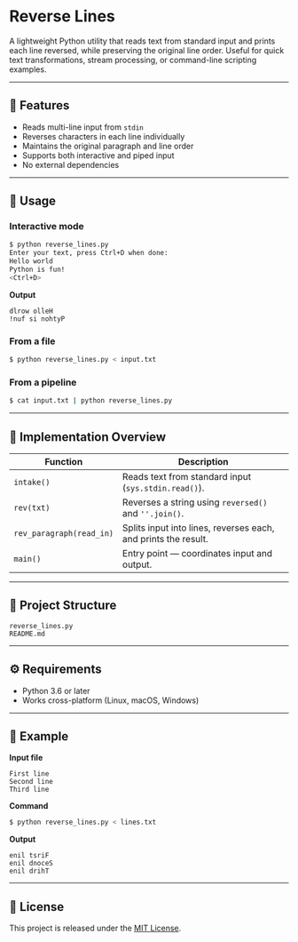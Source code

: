 # Reverse Lines

A lightweight Python utility that reads text from standard input and prints each line reversed, while preserving the original line order. Useful for quick text transformations, stream processing, or command-line scripting examples.

---

## 🔧 Features

- Reads multi-line input from `stdin`
- Reverses characters in each line individually
- Maintains the original paragraph and line order
- Supports both interactive and piped input
- No external dependencies

---

## 🚀 Usage

### Interactive mode
```bash
$ python reverse_lines.py
Enter your text, press Ctrl+D when done:
Hello world
Python is fun!
<Ctrl+D>
```

**Output**
```
dlrow olleH
!nuf si nohtyP
```

### From a file
```bash
$ python reverse_lines.py < input.txt
```

### From a pipeline
```bash
$ cat input.txt | python reverse_lines.py
```

---

## 🧩 Implementation Overview

| Function | Description |
|-----------|--------------|
| `intake()` | Reads text from standard input (`sys.stdin.read()`). |
| `rev(txt)` | Reverses a string using `reversed()` and `''.join()`. |
| `rev_paragraph(read_in)` | Splits input into lines, reverses each, and prints the result. |
| `main()` | Entry point — coordinates input and output. |

---

## 📂 Project Structure

```
reverse_lines.py
README.md
```

---

## ⚙️ Requirements

- Python 3.6 or later
- Works cross-platform (Linux, macOS, Windows)

---

## 🧠 Example

**Input file**
```
First line
Second line
Third line
```

**Command**
```bash
$ python reverse_lines.py < lines.txt
```

**Output**
```
enil tsriF
enil dnoceS
enil drihT
```

---

## 🪪 License

This project is released under the [MIT License](LICENSE).
